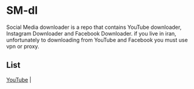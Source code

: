 # SM-dl
Social Media downloader is a repo that contains YouTube downloader, Instagram Downloader and Facebook Downloader. if you live in iran, unfortunately to downloading from YouTube and Facebook you must use vpn or proxy.

## List
[YouTube](https://github.com/hosseinzamaninasab/SM-dl/tree/main/YouTube%20Downloader) |
